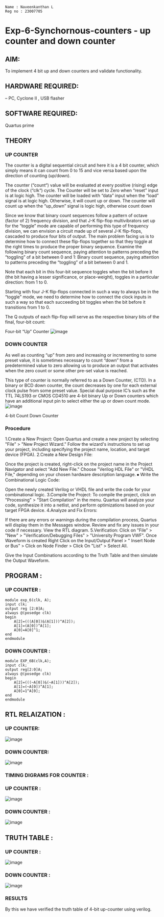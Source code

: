 ```
Name : Naveenkanthan L
Reg no : 23007705
```

# Exp-6-Synchornous-counters - up counter and down counter 

## AIM: 
To implement 4 bit up and down counters and validate  functionality.

## HARDWARE REQUIRED:  
– PC, Cyclone II , USB flasher

## SOFTWARE REQUIRED:   
Quartus prime

## THEORY 

### UP COUNTER 
The counter is a digital sequential circuit and here it is a 4 bit counter, which simply means it can count from 0 to 15 and vice versa based upon the direction of counting (up/down). 

The counter (“count“) value will be evaluated at every positive (rising) edge of the clock (“clk“) cycle.
The Counter will be set to Zero when “reset” input is at logic high.
The counter will be loaded with “data” input when the “load” signal is at logic high. Otherwise, it will count up or down.
The counter will count up when the “up_down” signal is logic high, otherwise count down

Since we know that binary count sequences follow a pattern of octave (factor of 2) frequency division, and that J-K flip-flop multivibrators set up for the “toggle” mode are capable of performing this type of frequency division, we can envision a circuit made up of several J-K flip-flops, cascaded to produce four bits of output.
The main problem facing us is to determine how to connect these flip-flops together so that they toggle at the right times to produce the proper binary sequence.
Examine the following binary count sequence, paying attention to patterns preceding the “toggling” of a bit between 0 and 1:
Binary count sequence, paying attention to patterns preceding the “toggling” of a bit between 0 and 1.

Note that each bit in this four-bit sequence toggles when the bit before it (the bit having a lesser significance, or place-weight), toggles in a particular direction: from 1 to 0.

Starting with four J-K flip-flops connected in such a way to always be in the “toggle” mode, we need to determine how to connect the clock inputs in such a way so that each succeeding bit toggles when the bit before it transitions from 1 to 0.

The Q outputs of each flip-flop will serve as the respective binary bits of the final, four-bit count:


Four-bit “Up” Counter
![image](https://user-images.githubusercontent.com/36288975/169644758-b2f4339d-9532-40c5-af40-8f4f8c942e2c.png)



### DOWN COUNTER 

As well as counting “up” from zero and increasing or incrementing to some preset value, it is sometimes necessary to count “down” from a predetermined value to zero allowing us to produce an output that activates when the zero count or some other pre-set value is reached.

This type of counter is normally referred to as a Down Counter, (CTD). In a binary or BCD down counter, the count decreases by one for each external clock pulse from some preset value. Special dual purpose IC’s such as the TTL 74LS193 or CMOS CD4510 are 4-bit binary Up or Down counters which have an additional input pin to select either the up or down count mode.
![image](https://user-images.githubusercontent.com/36288975/169644844-1a14e123-7228-4ed8-81a9-eb937dff4ac8.png)


4-bit Count Down Counter

### Procedure
1.Create a New Project: Open Quartus and create a new project by selecting "File" > "New Project Wizard." Follow the wizard's instructions to set up your project, including specifying the project name, location, and target device (FPGA). 2.Create a New Design File:

Once the project is created, right-click on the project name in the Project Navigator and select "Add New File." Choose "Verilog HDL File" or "VHDL File," depending on your chosen hardware description language. ⦁ Write the Combinational Logic Code:

Open the newly created Verilog or VHDL file and write the code for your combinational logic. 3.Compile the Project: To compile the project, click on "Processing" > "Start Compilation" in the menu. Quartus will analyze your code, synthesize it into a netlist, and perform optimizations based on your target FPGA device. 4.Analyze and Fix Errors:

If there are any errors or warnings during the compilation process, Quartus will display them in the Messages window. Review and fix any issues in your code if necessary. View the RTL diagram. 5.Verification: Click on "File" > "New" > "Verification/Debugging Files" > "University Program VWF". Once Waveform is created Right Click on the Input/Output Panel > " Insert Node or Bus" > Click on Node Finder > Click On "List" > Select All.

Give the Input Combinations according to the Truth Table and then simulate the Output Waveform.


## PROGRAM :

### UP COUNTER :
```
module exp_6(clk, A);
input clk;
output reg [2:0]A;
always @(posedge clk)
begin
	A[2]=(((A[0])&(A[1]))^A[2]);
	A[1]=(A[0])^A[1];
	A[0]=A[0]^1;
end
endmodule
```

### DOWN COUNTER :
```
module EXP_6B(clk,A);
input clk;
output reg[2:0]A;
always @(posedge clk)
begin
	A[2]=(((~A[0])&(~A[1]))^A[2]);
	A[1]=(~A[0])^A[1];
	A[0]=1^A[0];
end
endmodule
```

## RTL RELAIZATION : 

### UP COUNTER:
![image](https://github.com/Raji1009/Exp-7-Synchornous-counters-/assets/89059861/a4143de5-ff46-4286-8037-63e45d71d44b)

### DOWN COUNTER:
![image](https://github.com/Raji1009/Exp-7-Synchornous-counters-/assets/89059861/9b524cc1-9a1a-4b3d-9815-21bdd0dbda7f)


### TIMING DIGRAMS FOR COUNTER :

### UP COUNTER :
![image](https://github.com/Raji1009/Exp-7-Synchornous-counters-/assets/89059861/5692d144-6372-4faa-960e-9beae6685ed1)

### DOWN COUNTER :
![image](https://github.com/Raji1009/Exp-7-Synchornous-counters-/assets/89059861/b7efc07f-8a4b-42e6-b850-b88874142cdd)


## TRUTH TABLE :

### UP COUNTER :
![image](https://github.com/Raji1009/Exp-7-Synchornous-counters-/assets/89059861/aab967aa-f5d8-4383-be1d-c19c1e14f121)

### DOWN COUNTER :
![image](https://github.com/Raji1009/Exp-7-Synchornous-counters-/assets/89059861/409de45b-b9cc-4193-9f8a-f91edde7c0c4)


### RESULTS 
By this we have verified the truth table of 4-bit up-counter using verilog.
